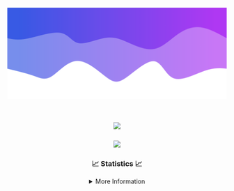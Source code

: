 ![Header](./IMG_4001.png)
<div align="center">

<h1 align="center">
  <a href="https://git.io/typing-svg">
    <img src="https://readme-typing-svg.herokuapp.com/?lines=Welcome+to+my+profile!+👋;JavaScript+developer.;&center=true&size=25">
  </a>
</h1>

<p align="center">
  <img src="https://lanyard.cnrad.dev/api/624702585596805130" />
</p>

### 📈 Statistics 📈
<details>
    <summary>More Information</summary>
    <br/>

<!--START_SECTION:waka-->
![Code Time](http://img.shields.io/badge/Code%20Time-10%20hrs%2012%20mins-blue)

![Profile Views](http://img.shields.io/badge/Profile%20Views-0-blue)

**🐱 My GitHub Data** 

> 📦 1.0 kB Used in GitHub's Storage 
 > 
> 🏆 23 Contributions in the Year 2023
 > 
> 🚫 Not Opted to Hire
 > 
> 📜 5 Public Repositories 
 > 
> 🔑 1 Private Repositories 
 > 
**I'm an Early 🐤** 

```text
🌞 Morning                124 commits         █████░░░░░░░░░░░░░░░░░░░░   20.81 % 
🌆 Daytime                227 commits         ██████████░░░░░░░░░░░░░░░   38.09 % 
🌃 Evening                219 commits         █████████░░░░░░░░░░░░░░░░   36.74 % 
🌙 Night                  26 commits          █░░░░░░░░░░░░░░░░░░░░░░░░   04.36 % 
```
📅 **I'm Most Productive on Thursday** 

```text
Monday                   101 commits         ████░░░░░░░░░░░░░░░░░░░░░   16.95 % 
Tuesday                  73 commits          ███░░░░░░░░░░░░░░░░░░░░░░   12.25 % 
Wednesday                112 commits         █████░░░░░░░░░░░░░░░░░░░░   18.79 % 
Thursday                 124 commits         █████░░░░░░░░░░░░░░░░░░░░   20.81 % 
Friday                   59 commits          ██░░░░░░░░░░░░░░░░░░░░░░░   09.90 % 
Saturday                 60 commits          ███░░░░░░░░░░░░░░░░░░░░░░   10.07 % 
Sunday                   67 commits          ███░░░░░░░░░░░░░░░░░░░░░░   11.24 % 
```


📊 **This Week I Spent My Time On** 

```text
🕑︎ Time Zone: America/New_York

💬 Programming Languages: 
No Activity Tracked This Week

🔥 Editors: 
No Activity Tracked This Week

🐱‍💻 Projects: 
No Activity Tracked This Week

💻 Operating System: 
No Activity Tracked This Week
```

**I Mostly Code in Java** 

```text
Java                     14 repos            █████████████████████░░░░   82.35 % 
JavaScript               2 repos             ███░░░░░░░░░░░░░░░░░░░░░░   11.76 % 
C++                      1 repo              █░░░░░░░░░░░░░░░░░░░░░░░░   05.88 % 
```



**Timeline**

![Lines of Code chart](https://raw.githubusercontent.com/DevDipin/DevDipin/main/assets/bar_graph.png)


 Last Updated on 28/09/2023 23:09:27 UTC
<!--END_SECTION:waka-->

![Footer](./IMG_4002.png)